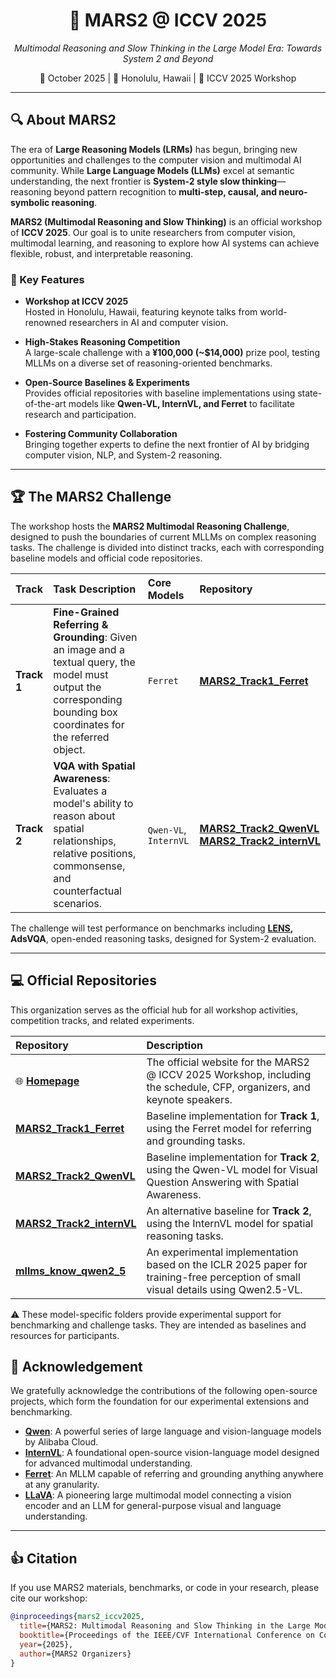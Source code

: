 <div align="center">
  <h1>🌌 MARS2 @ ICCV 2025</h1>
  <p><i>Multimodal Reasoning and Slow Thinking in the Large Model Era: Towards System 2 and Beyond</i></p>
  <p>
    📅 October 2025 | 📍 Honolulu, Hawaii | 📖 ICCV 2025 Workshop  
  </p>
</div>


---

## 🔍 About MARS2

The era of **Large Reasoning Models (LRMs)** has begun, bringing new opportunities and challenges to the computer vision and multimodal AI community. While **Large Language Models (LLMs)** excel at semantic understanding, the next frontier is **System-2 style slow thinking**—reasoning beyond pattern recognition to **multi-step, causal, and neuro-symbolic reasoning**.

**MARS2 (Multimodal Reasoning and Slow Thinking)** is an official workshop of **ICCV 2025**. Our goal is to unite researchers from computer vision, multimodal learning, and reasoning to explore how AI systems can achieve flexible, robust, and interpretable reasoning.

### 🌟 Key Features

- **Workshop at ICCV 2025**  
  Hosted in Honolulu, Hawaii, featuring keynote talks from world-renowned researchers in AI and computer vision.

- **High-Stakes Reasoning Competition**  
  A large-scale challenge with a **¥100,000 (~$14,000)** prize pool, testing MLLMs on a diverse set of reasoning-oriented benchmarks.

- **Open-Source Baselines & Experiments**  
  Provides official repositories with baseline implementations using state-of-the-art models like **Qwen-VL, InternVL, and Ferret** to facilitate research and participation.

- **Fostering Community Collaboration**  
  Bringing together experts to define the next frontier of AI by bridging computer vision, NLP, and System-2 reasoning.

---

## 🏆 The MARS2 Challenge

The workshop hosts the **MARS2 Multimodal Reasoning Challenge**, designed to push the boundaries of current MLLMs on complex reasoning tasks. The challenge is divided into distinct tracks, each with corresponding baseline models and official code repositories.

| Track | Task Description | Core Models | Repository |
| :--- | :--- | :--- | :--- |
| **Track 1** | **Fine-Grained Referring & Grounding**: Given an image and a textual query, the model must output the corresponding bounding box coordinates for the referred object. | `Ferret` | [**MARS2_Track1_Ferret**](https://github.com/your-username/MARS2_Track1_Ferret) |
| **Track 2** | **VQA with Spatial Awareness**: Evaluates a model's ability to reason about spatial relationships, relative positions, commonsense, and counterfactual scenarios. | `Qwen-VL`, `InternVL` | [**MARS2_Track2_QwenVL**](https://github.com/your-username/MARS2_Track2_QwenVL)<br/>[**MARS2_Track2_internVL**](https://github.com/your-username/MARS2_Track2_internVL) |

The challenge will test performance on benchmarks including **[LENS](https://arxiv.org/abs/2505.15616), AdsVQA**, open-ended reasoning tasks, designed for System-2 evaluation.

---

## 💻 Official Repositories

This organization serves as the official hub for all workshop activities, competition tracks, and related experiments.

| Repository | Description |
| :--- | :--- |
| 🌐 [**Homepage**](https://mars2workshop.github.io/iccv2025/) | The official website for the MARS2 @ ICCV 2025 Workshop, including the schedule, CFP, organizers, and keynote speakers. |
| [**MARS2_Track1_Ferret**](https://github.com/your-username/MARS2_Track1_Ferret) | Baseline implementation for **Track 1**, using the Ferret model for referring and grounding tasks. |
| [**MARS2_Track2_QwenVL**](https://github.com/your-username/MARS2_Track2_QwenVL) | Baseline implementation for **Track 2**, using the Qwen-VL model for Visual Question Answering with Spatial Awareness. |
| [**MARS2_Track2_internVL**](https://github.com/your-username/MARS2_Track2_internVL) | An alternative baseline for **Track 2**, using the InternVL model for spatial reasoning tasks. |
| [**mllms_know_qwen2_5**](https://github.com/your-username/mllms_know_qwen2_5) | An experimental implementation based on the ICLR 2025 paper for training-free perception of small visual details using Qwen2.5-VL. |

⚠️ These model-specific folders provide experimental support for benchmarking and challenge tasks. They are intended as baselines and resources for participants.



## 🙏 Acknowledgement

We gratefully acknowledge the contributions of the following open-source projects, which form the foundation for our experimental extensions and benchmarking.

- **[Qwen](https://qwenlm.github.io/)**: A powerful series of large language and vision-language models by Alibaba Cloud.
- **[InternVL](https://internvl.github.io/)**: A foundational open-source vision-language model designed for advanced multimodal understanding.
- **[Ferret](https://github.com/apple/ml-ferret)**: An MLLM capable of referring and grounding anything anywhere at any granularity.
- **[LLaVA](https://llava-vl.github.io/)**: A pioneering large multimodal model connecting a vision encoder and an LLM for general-purpose visual and language understanding.

---

## 👍 Citation

If you use MARS2 materials, benchmarks, or code in your research, please cite our workshop:

```bibtex
@inproceedings{mars2_iccv2025,
  title={MARS2: Multimodal Reasoning and Slow Thinking in the Large Model Era},
  booktitle={Proceedings of the IEEE/CVF International Conference on Computer Vision (ICCV) Workshops},
  year={2025},
  author={MARS2 Organizers}
}
```
